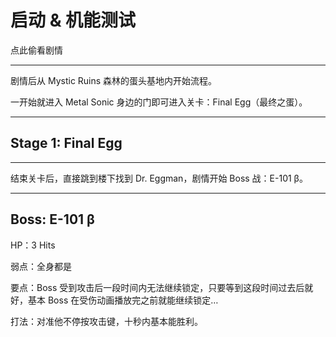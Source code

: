 # 启动 & 机能测试

点此偷看剧情

---

剧情后从 Mystic Ruins 森林的蛋头基地内开始流程。

一开始就进入 Metal Sonic 身边的门即可进入关卡：Final Egg（最终之蛋）。

---

## Stage 1: Final Egg

---

结束关卡后，直接跳到楼下找到 Dr. Eggman，剧情开始 Boss 战：E-101 β。

---

## Boss: E-101 β

HP：3 Hits

弱点：全身都是

要点：Boss 受到攻击后一段时间内无法继续锁定，只要等到这段时间过去后就好，基本 Boss 在受伤动画播放完之前就能继续锁定…

打法：对准他不停按攻击键，十秒内基本能胜利。

